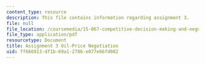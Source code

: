 ```yaml
---
content_type: resource
description: This file contains information regarding assignment 3.
file: null
file_location: /coursemedia/15-067-competitive-decision-making-and-negotiation-spring-2011/ff666913df1b69a12786e077e66fd082_MIT15_067S11_assgn03.pdf
file_type: application/pdf
resourcetype: Document
title: Assignment 3 Oil-Price Negotiation
uid: ff666913-df1b-69a1-2786-e077e66fd082
---
```

